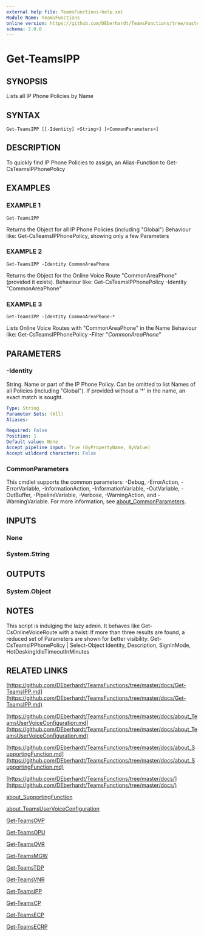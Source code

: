 ```yaml
---
external help file: TeamsFunctions-help.xml
Module Name: TeamsFunctions
online version: https://github.com/DEberhardt/TeamsFunctions/tree/master/docs/Get-TeamsIPP.md
schema: 2.0.0
---
```


# Get-TeamsIPP

## SYNOPSIS
Lists all IP Phone Policies by Name

## SYNTAX

```
Get-TeamsIPP [[-Identity] <String>] [<CommonParameters>]
```

## DESCRIPTION
To quickly find IP Phone Policies to assign, an Alias-Function to Get-CsTeamsIPPhonePolicy

## EXAMPLES

### EXAMPLE 1
```
Get-TeamsIPP
```

Returns the Object for all IP Phone Policies (including "Global")
Behaviour like: Get-CsTeamsIPPhonePolicy, showing only a few Parameters

### EXAMPLE 2
```
Get-TeamsIPP -Identity CommonAreaPhone
```

Returns the Object for the Online Voice Route "CommonAreaPhone" (provided it exists).
Behaviour like: Get-CsTeamsIPPhonePolicy -Identity "CommonAreaPhone"

### EXAMPLE 3
```
Get-TeamsIPP -Identity CommonAreaPhone-*
```

Lists Online Voice Routes with "CommonAreaPhone" in the Name
Behaviour like: Get-CsTeamsIPPhonePolicy -Filter "*CommonAreaPhone*"

## PARAMETERS

### -Identity
String.
Name or part of the IP Phone Policy.
Can be omitted to list Names of all Policies (including "Global").
If provided without a '*' in the name, an exact match is sought.

```yaml
Type: String
Parameter Sets: (All)
Aliases:

Required: False
Position: 1
Default value: None
Accept pipeline input: True (ByPropertyName, ByValue)
Accept wildcard characters: False
```

### CommonParameters
This cmdlet supports the common parameters: -Debug, -ErrorAction, -ErrorVariable, -InformationAction, -InformationVariable, -OutVariable, -OutBuffer, -PipelineVariable, -Verbose, -WarningAction, and -WarningVariable. For more information, see [about_CommonParameters](http://go.microsoft.com/fwlink/?LinkID=113216).

## INPUTS

### None
### System.String
## OUTPUTS

### System.Object
## NOTES
This script is indulging the lazy admin.
It behaves like Get-CsOnlineVoiceRoute with a twist:
If more than three results are found, a reduced set of Parameters are shown for better visibility:
Get-CsTeamsIPPhonePolicy | Select-Object Identity, Description, SignInMode, HotDeskingIdleTimeoutInMinutes

## RELATED LINKS

[https://github.com/DEberhardt/TeamsFunctions/tree/master/docs/Get-TeamsIPP.md](https://github.com/DEberhardt/TeamsFunctions/tree/master/docs/Get-TeamsIPP.md)

[https://github.com/DEberhardt/TeamsFunctions/tree/master/docs/about_TeamsUserVoiceConfiguration.md](https://github.com/DEberhardt/TeamsFunctions/tree/master/docs/about_TeamsUserVoiceConfiguration.md)

[https://github.com/DEberhardt/TeamsFunctions/tree/master/docs/about_SupportingFunction.md](https://github.com/DEberhardt/TeamsFunctions/tree/master/docs/about_SupportingFunction.md)

[https://github.com/DEberhardt/TeamsFunctions/tree/master/docs/](https://github.com/DEberhardt/TeamsFunctions/tree/master/docs/)

[about_SupportingFunction]()

[about_TeamsUserVoiceConfiguration]()

[Get-TeamsOVP]()

[Get-TeamsOPU]()

[Get-TeamsOVR]()

[Get-TeamsMGW]()

[Get-TeamsTDP]()

[Get-TeamsVNR]()

[Get-TeamsIPP]()

[Get-TeamsCP]()

[Get-TeamsECP]()

[Get-TeamsECRP]()

